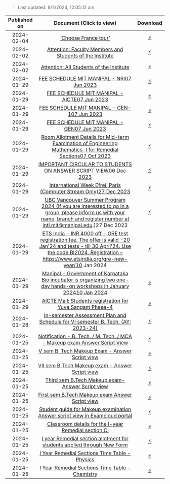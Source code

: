 > Last updated: 9/2/2024, 12:05:12 am


| Published on |                                                                                                                     Document (Click to view)                                                                                                                      |                                                                Download                                                                |
| :----------: | :---------------------------------------------------------------------------------------------------------------------------------------------------------------------------------------------------------------------------------------------------------------: | :------------------------------------------------------------------------------------------------------------------------------------: |
|  2024-02-04  |                                                                                   <a href="20240204_AttachmentChoose_France_Tour.pdf" target="_blank">‘Choose France tour’</a>                                                                                    |             <a href="20240204_AttachmentChoose_France_Tour.pdf" download="20240204_AttachmentChoose_France_Tour.pdf">⚡</a>             |
|  2024-02-02  |                                                                      <a href="20240202_AttachmentNotice_1.pdf" target="_blank">Attention: Faculty Members and Students of the Institute</a>                                                                       |                       <a href="20240202_AttachmentNotice_1.pdf" download="20240202_AttachmentNotice_1.pdf">⚡</a>                       |
|  2024-02-02  |                                                                              <a href="20240202_AttachmentNotice_2.pdf" target="_blank">Attention: All Students of the Institute</a>                                                                               |                       <a href="20240202_AttachmentNotice_2.pdf" download="20240202_AttachmentNotice_2.pdf">⚡</a>                       |
|  2024-01-29  |                                                                         <a href="20240129_AttachmentMIT_Manipal_-_NRI.pdf" target="_blank">FEE SCHEDULE MIT MANIPAL - NRI07 Jun 2023</a>                                                                          |              <a href="20240129_AttachmentMIT_Manipal_-_NRI.pdf" download="20240129_AttachmentMIT_Manipal_-_NRI.pdf">⚡</a>              |
|  2024-01-29  |                                                                    <a href="20240129_AttachmentMIT_Manipal_AICTE_Category.pdf" target="_blank">FEE SCHEDULE MIT MANIPAL - AICTE07 Jun 2023</a>                                                                    |     <a href="20240129_AttachmentMIT_Manipal_AICTE_Category.pdf" download="20240129_AttachmentMIT_Manipal_AICTE_Category.pdf">⚡</a>     |
|  2024-01-29  |                                                                       <a href="20240129_AttachmentMIT_Manipal_-_GEN-1.pdf" target="_blank">FEE SCHEDULE MIT MANIPAL - GEN-107 Jun 2023</a>                                                                        |            <a href="20240129_AttachmentMIT_Manipal_-_GEN-1.pdf" download="20240129_AttachmentMIT_Manipal_-_GEN-1.pdf">⚡</a>            |
|  2024-01-29  |                                                                        <a href="20240129_AttachmentMIT_Manipal_-_GEN-2.pdf" target="_blank">FEE SCHEDULE MIT MANIPAL - GEN07 Jun 2023</a>                                                                         |            <a href="20240129_AttachmentMIT_Manipal_-_GEN-2.pdf" download="20240129_AttachmentMIT_Manipal_-_GEN-2.pdf">⚡</a>            |
|  2024-01-29  |                                    <a href="20240129_AttachmentRoom_allotment_remedial.pdf" target="_blank">Room Allotment Details for Mid-term Examination of Engineering Mathematics-I for Remedial Sections07 Oct 2023</a>                                     |        <a href="20240129_AttachmentRoom_allotment_remedial.pdf" download="20240129_AttachmentRoom_allotment_remedial.pdf">⚡</a>        |
|  2024-01-29  |                                                        <a href="20240129_AttachmentAnswer_script_view_circular_to.pdf" target="_blank">IMPORTANT CIRCULAR TO STUDENTS ON ANSWER SCRIPT VIEW06 Dec 2023</a>                                                        | <a href="20240129_AttachmentAnswer_script_view_circular_to.pdf" download="20240129_AttachmentAnswer_script_view_circular_to.pdf">⚡</a> |
|  2024-01-29  |                                                          <a href="20240129_AttachmentInternational_Week_Efrei.pdf" target="_blank">International Week Efrei, Paris (Computer Stream Only)27 Dec 2023</a>                                                          |       <a href="20240129_AttachmentInternational_Week_Efrei.pdf" download="20240129_AttachmentInternational_Week_Efrei.pdf">⚡</a>       |
|  2024-01-29  |  <a href="20240129_AttachmentUBC_Vancouver_Summer_Program_2.pdf" target="_blank">UBC Vancouver Summer Program 2024 (If you are interested to go in a group, please inform us with your name, branch and register number at intl.mit@manipal.edu.)27 Dec 2023</a>  | <a href="20240129_AttachmentUBC_Vancouver_Summer_Program_2.pdf" download="20240129_AttachmentUBC_Vancouver_Summer_Program_2.pdf">⚡</a> |
|  2024-01-29  | <a href="20240129_AttachmentGRE.jpg" target="_blank">ETS India - INR 4000 off - GRE test registration fee. The offer is valid -20 Jan'24 and tests - till 30 April'24.  Use the code BI2024. Registration – https://www.etsindia.org/gre-new-year/10 Jan 2024</a> |                            <a href="20240129_AttachmentGRE.jpg" download="20240129_AttachmentGRE.jpg">⚡</a>                            |
|  2024-01-29  |                               <a href="20240129_AttachmentManipal_GoK_Bioincubator.pdf" target="_blank">Manipal - Government of Karnataka Bio incubator is organizing two one-day hands-on workshops in January 202410 Jan 2024</a>                               |       <a href="20240129_AttachmentManipal_GoK_Bioincubator.pdf" download="20240129_AttachmentManipal_GoK_Bioincubator.pdf">⚡</a>       |
|  2024-01-29  |                                                                <a href="20240129_AttachmentCIRCULAR-AICTE-EBSB.pdf" target="_blank">AICTE Mail: Students registration for Yuva Sangam Phase-4</a>                                                                 |            <a href="20240129_AttachmentCIRCULAR-AICTE-EBSB.pdf" download="20240129_AttachmentCIRCULAR-AICTE-EBSB.pdf">⚡</a>            |
|  2024-01-28  |                                                <a href="20240128_AttachmentIn-semester_Assessment_Plan_fo.pdf" target="_blank">In-semester Assessment Plan and Schedule for VI semester B. Tech. (AY: 2023-24)</a>                                                | <a href="20240128_AttachmentIn-semester_Assessment_Plan_fo.pdf" download="20240128_AttachmentIn-semester_Assessment_Plan_fo.pdf">⚡</a> |
|  2024-01-25  |                                                        <a href="20240125_Notification-Makeup_Exam_Answe.pdf" target="_blank">Notification - B. Tech. / M. Tech. / MCA - Makeup exam Answer Script View</a>                                                        |           <a href="20240125_Notification-Makeup_Exam_Answe.pdf" download="20240125_Notification-Makeup_Exam_Answe.pdf">⚡</a>           |
|  2024-01-25  |                                                                      <a href="20240125_V_Semester_Answer_Script_View.pdf" target="_blank">V sem B. Tech Makeup Exam - Answer Script view</a>                                                                      |            <a href="20240125_V_Semester_Answer_Script_View.pdf" download="20240125_V_Semester_Answer_Script_View.pdf">⚡</a>            |
|  2024-01-25  |                                                                    <a href="20240125_VII_sem_B.Tech_Makeup_exam-_An.pdf" target="_blank">VII sem  B.Tech Makeup exam - Answer Script view</a>                                                                     |           <a href="20240125_VII_sem_B.Tech_Makeup_exam-_An.pdf" download="20240125_VII_sem_B.Tech_Makeup_exam-_An.pdf">⚡</a>           |
|  2024-01-25  |                                                                    <a href="20240125_Third_sem_B.Tech_Makeup_exam-.pdf" target="_blank">Third sem  B.Tech Makeup exam- Answer Script view</a>                                                                     |            <a href="20240125_Third_sem_B.Tech_Makeup_exam-.pdf" download="20240125_Third_sem_B.Tech_Makeup_exam-.pdf">⚡</a>            |
|  2024-01-25  |                                                                     <a href="20240125_First_sem__B.Tech_Makeup_exam.pdf" target="_blank">First sem  B.Tech Makeup exam Answer Script view</a>                                                                     |            <a href="20240125_First_sem__B.Tech_Makeup_exam.pdf" download="20240125_First_sem__B.Tech_Makeup_exam.pdf">⚡</a>            |
|  2024-01-25  |                                                       <a href="20240125_Student_guide_for_Makeup_exami.pdf" target="_blank">Student guide for Makeup examination Answer script view in Examcloud portal</a>                                                       |           <a href="20240125_Student_guide_for_Makeup_exami.pdf" download="20240125_Student_guide_for_Makeup_exami.pdf">⚡</a>           |
|  2024-01-25  |                                                                         <a href="20240125_Remedial_Section.png" target="_blank">Classroom details for the I-year Remedial section Cl</a>                                                                          |                         <a href="20240125_Remedial_Section.png" download="20240125_Remedial_Section.png">⚡</a>                         |
|  2024-01-25  |                                                          <a href="20240125_Studentwise_List1_21-01-2024.pdf" target="_blank">I year Remedial section allotment for students applied through New Form</a>                                                          |             <a href="20240125_Studentwise_List1_21-01-2024.pdf" download="20240125_Studentwise_List1_21-01-2024.pdf">⚡</a>             |
|  2024-01-25  |                                                                         <a href="20240125_Remedial_Timetable-8-14.pdf" target="_blank">I Year Remedial Sections Time Table - Physics</a>                                                                          |                  <a href="20240125_Remedial_Timetable-8-14.pdf" download="20240125_Remedial_Timetable-8-14.pdf">⚡</a>                  |
|  2024-01-25  |                                                                         <a href="20240125_Remedial_Timetable-1-7.pdf" target="_blank">I Year Remedial Sections Time Table - Chemistry</a>                                                                         |                   <a href="20240125_Remedial_Timetable-1-7.pdf" download="20240125_Remedial_Timetable-1-7.pdf">⚡</a>                   |
